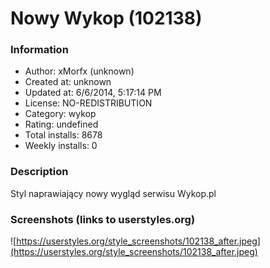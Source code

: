 # Nowy Wykop (102138)

### Information
- Author: xMorfx (unknown)
- Created at: unknown
- Updated at: 6/6/2014, 5:17:14 PM
- License: NO-REDISTRIBUTION
- Category: wykop
- Rating: undefined
- Total installs: 8678
- Weekly installs: 0


### Description
Styl naprawiający nowy wygląd serwisu Wykop.pl


### Screenshots (links to userstyles.org)
![https://userstyles.org/style_screenshots/102138_after.jpeg](https://userstyles.org/style_screenshots/102138_after.jpeg)


